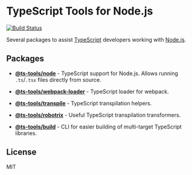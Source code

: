 # TypeScript Tools for Node.js

[![Build Status](https://github.com/AviVahl/ts-tools/workflows/tests/badge.svg)](https://github.com/AviVahl/ts-tools/actions)

Several packages to assist [TypeScript](https://www.typescriptlang.org/) developers working with [Node.js](https://nodejs.org/en/).

## Packages

- **[@ts-tools/node](https://github.com/AviVahl/ts-tools/tree/master/packages/node)** - TypeScript support for Node.js. Allows running `.ts`/`.tsx` files directly from source.

- **[@ts-tools/webpack-loader](https://github.com/AviVahl/ts-tools/tree/master/packages/webpack-loader)** - TypeScript loader for webpack.

- **[@ts-tools/transpile](https://github.com/AviVahl/ts-tools/tree/master/packages/transpile)** - TypeScript transpilation helpers.

- **[@ts-tools/robotrix](https://github.com/AviVahl/ts-tools/tree/master/packages/robotrix)** - Useful TypeScript transpilation transformers.

- **[@ts-tools/build](https://github.com/AviVahl/ts-tools/tree/master/packages/build)** - CLI for easier building of multi-target TypeScript libraries.

## License

MIT
